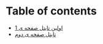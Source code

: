 # Table of contents

* [اولین تایتل صفحه ی 1](README.md)
* [تایتل صفحه ی دوم](taytl-sfhh-y-dwm.md)

